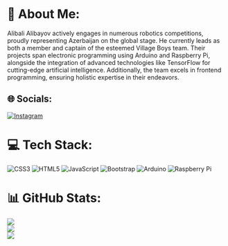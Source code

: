 # 💫 About Me:
Alibali Alibayov actively engages in numerous robotics competitions, proudly representing Azerbaijan on the global stage. He currently leads as both a member and captain of the esteemed Village Boys team. Their projects span electronic programming using Arduino and Raspberry Pi, alongside the integration of advanced technologies like TensorFlow for cutting-edge artificial intelligence. Additionally, the team excels in frontend programming, ensuring holistic expertise in their endeavors.


## 🌐 Socials:
[![Instagram](https://img.shields.io/badge/Instagram-%23E4405F.svg?logo=Instagram&logoColor=white)](https://instagram.com/alibali_ayv) 

# 💻 Tech Stack:
![CSS3](https://img.shields.io/badge/css3-%231572B6.svg?style=for-the-badge&logo=css3&logoColor=white) ![HTML5](https://img.shields.io/badge/html5-%23E34F26.svg?style=for-the-badge&logo=html5&logoColor=white) ![JavaScript](https://img.shields.io/badge/javascript-%23323330.svg?style=for-the-badge&logo=javascript&logoColor=%23F7DF1E) ![Bootstrap](https://img.shields.io/badge/bootstrap-%238511FA.svg?style=for-the-badge&logo=bootstrap&logoColor=white) ![Arduino](https://img.shields.io/badge/-Arduino-00979D?style=for-the-badge&logo=Arduino&logoColor=white) ![Raspberry Pi](https://img.shields.io/badge/-RaspberryPi-C51A4A?style=for-the-badge&logo=Raspberry-Pi)
# 📊 GitHub Stats:
![](https://github-readme-stats.vercel.app/api?username=AlibaliAlibayov&theme=react&hide_border=false&include_all_commits=false&count_private=false)<br/>
![](https://github-readme-streak-stats.herokuapp.com/?user=AlibaliAlibayov&theme=react&hide_border=false)<br/>
![](https://github-readme-stats.vercel.app/api/top-langs/?username=AlibaliAlibayov&theme=react&hide_border=false&include_all_commits=false&count_private=false&layout=compact)

<!-- Proudly created with GPRM ( https://gprm.itsvg.in ) -->
